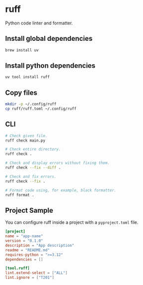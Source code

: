 # ruff

Python code linter and formatter.

## Install global dependencies

```sh
brew install uv
```

## Install python dependencies

```sh
uv tool install ruff
```

## Copy files

```sh
mkdir -p ~/.config/ruff
cp ruff/ruff.toml ~/.config/ruff
```

## CLI

```sh
# Check given file.
ruff check main.py

# Check entire directory.
ruff check .

# Check and display errors without fixing them.
ruff check --fix --diff .

# Check and fix errors.
ruff check --fix .

# Format code using, for example, black formatter.
ruff format .
```

## Project Sample

You can configure ruff inside a project with a `pyproject.toml` file.

```toml
[project]
name = "app-name"
version = "0.1.0"
description = "App description"
readme = "README.md"
requires-python = ">=3.12"
dependencies = []

[tool.ruff]
lint.extend-select = ["ALL"]
lint.ignore = ["T201"]
```
